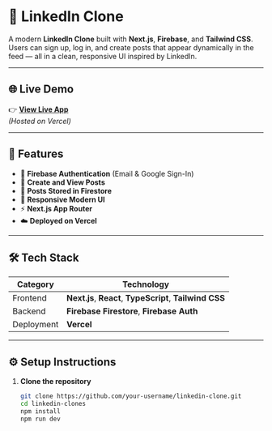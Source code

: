 # 🔗 LinkedIn Clone

A modern **LinkedIn Clone** built with **Next.js**, **Firebase**, and **Tailwind CSS**.  
Users can sign up, log in, and create posts that appear dynamically in the feed — all in a clean, responsive UI inspired by LinkedIn.

---

## 🌐 Live Demo

👉 **[View Live App](linked-in-clone-eight-liart.vercel.app)**  
*(Hosted on Vercel)*

---

## 🚀 Features

- 🔐 **Firebase Authentication** (Email & Google Sign-In)
- 🧠 **Create and View Posts**
- 💾 **Posts Stored in Firestore**
- 📱 **Responsive Modern UI**
- ⚡ **Next.js App Router**
- ☁️ **Deployed on Vercel**

---

## 🛠️ Tech Stack

| Category | Technology |
|-----------|-------------|
| Frontend | **Next.js**, **React**, **TypeScript**, **Tailwind CSS** |
| Backend | **Firebase Firestore**, **Firebase Auth** |
| Deployment | **Vercel** |

---

## ⚙️ Setup Instructions

1. **Clone the repository**
   ```bash
   git clone https://github.com/your-username/linkedin-clone.git
   cd linkedin-clones
   npm install
   npm run dev


